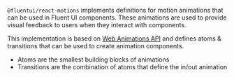 `@fluentui/react-motions` implements definitions for motion animations that can be used in Fluent UI components. These animations are used to provide visual feedback to users when they interact with components.

This implementation is based on [Web Animations API](https://developer.mozilla.org/en-US/docs/Web/API/Web_Animations_API) and defines atoms & transitions that can be used to create animation components.

- Atoms are the smallest building blocks of animations
- Transitions are the combination of atoms that define the in/out animation
